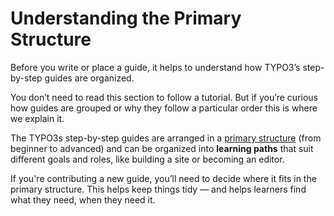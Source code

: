 # Understanding the Primary Structure

Before you write or place a guide, it helps to understand how TYPO3’s step-by-step guides are organized.

You don’t need to read this section to follow a tutorial. But if you’re curious how guides are grouped or why they follow a particular order this is where we explain it.

The TYPO3s step-by-step guides are arranged in a [primary structure](../10Template/Index.md) (from beginner to advanced) and can be organized into **learning paths** that suit different goals and roles, like building a site or becoming an editor.

If you're contributing a new guide, you’ll need to decide where it fits in the primary structure. This helps keep things tidy — and helps learners find what they need, when they need it.